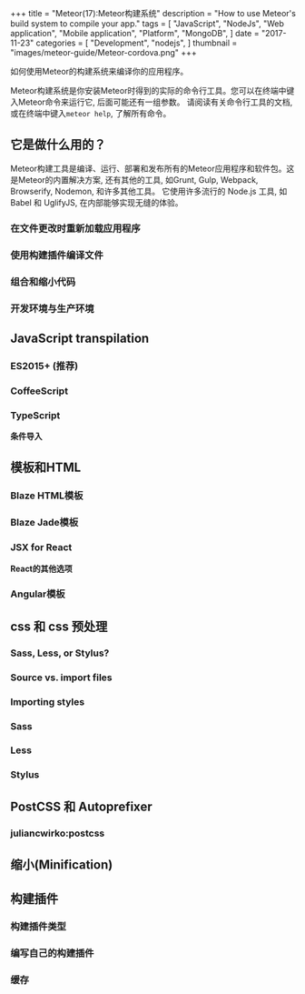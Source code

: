 +++
title = "Meteor(17):Meteor构建系统"
description = "How to use Meteor's build system to compile your app."
tags = [
    "JavaScript",
    "NodeJs",
    "Web application",
    "Mobile application",
    "Platform",
    "MongoDB",
]
date = "2017-11-23"
categories = [
    "Development",
    "nodejs",
]
thumbnail = "images/meteor-guide/Meteor-cordova.png"
+++

如何使用Meteor的构建系统来编译你的应用程序。

<!--more-->

Meteor构建系统是你安装Meteor时得到的实际的命令行工具。您可以在终端中键入Meteor命令来运行它, 后面可能还有一组参数。
请阅读有关命令行工具的文档, 或在终端中键入```meteor help```, 了解所有命令。

##  它是做什么用的？

Meteor构建工具是编译、运行、部署和发布所有的Meteor应用程序和软件包。这是Meteor的内置解决方案, 还有其他的工具, 如Grunt, Gulp, Webpack, Browserify, Nodemon, 和许多其他工具。
它使用许多流行的 Node.js 工具, 如 Babel 和 UglifyJS, 在内部能够实现无缝的体验。

### 在文件更改时重新加载应用程序

### 使用构建插件编译文件

### 组合和缩小代码

### 开发环境与生产环境

## JavaScript transpilation
    
### ES2015+ (推荐)

### CoffeeScript

### TypeScript

**条件导入**

##  模板和HTML
    
### Blaze HTML模板

### Blaze Jade模板

### JSX for React

**React的其他选项**

### Angular模板

##  css 和 css 预处理

### Sass, Less, or Stylus?

### Source vs. import files

### Importing styles

### Sass

### Less

### Stylus

## PostCSS 和 Autoprefixer

### juliancwirko:postcss

##  缩小(Minification)

##  构建插件

### 构建插件类型

### 编写自己的构建插件

### 缓存


